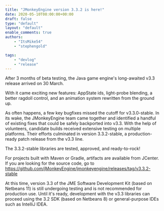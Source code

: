 ```yaml
---
title: "JMonkeyEngine version 3.3.2 is here!"
date: 2020-05-10T08:00:00+00:00
draft: false
type: "default"
layout: "default"
enable_comments: true
authors:
    - "ItsMike54"
    - "stephengold"

tags:
    - "devlog"
    - "release"
---
```


After 3 months of beta testing, the Java game engine's long-awaited v3.3 release arrived on 30 March. 

With it came exciting new features:  AppState ids, light-probe blending, a better ragdoll control, and an animation system rewritten from the ground up.

As often happens, a few key bugfixes missed the cutoff for v3.3.0-stable. In its wake, the JMonkeyEngine team came together and identified a handful of existing fixes that could be safely backported into v3.3.  With the help of volunteers, candidate builds received extensive testing on multiple platforms.  Their efforts culminated in version 3.3.2-stable, a production-ready patch release from the v3.3 line.
 <!--more-->

The 3.3.2-stable libraries are tested, approved, and ready-to-rock!

For projects built with Maven or Gradle, artifacts are available from JCenter.  If you are looking for the source code, go to https://github.com/jMonkeyEngine/jmonkeyengine/releases/tag/v3.3.2-stable

At this time, version 3.3 of the JME Software Development Kit (based on Netbeans 11) is still undergoing testing and is not recommended for production use.  Until it's ready, development with the v3.3 libraries can proceed using the 3.2 SDK (based on Netbeans 8) or general-purpose IDEs such as IntelliJ IDEA.

